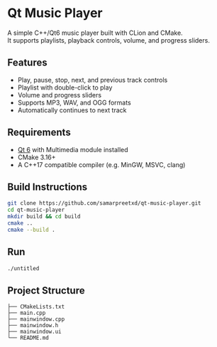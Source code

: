 # Qt Music Player

A simple C++/Qt6 music player built with CLion and CMake.  
It supports playlists, playback controls, volume, and progress sliders.

## Features
- Play, pause, stop, next, and previous track controls
- Playlist with double-click to play
- Volume and progress sliders
- Supports MP3, WAV, and OGG formats
- Automatically continues to next track

## Requirements
- [Qt 6](https://www.qt.io/download) with Multimedia module installed
- CMake 3.16+
- A C++17 compatible compiler (e.g. MinGW, MSVC, clang)

## Build Instructions
```bash
git clone https://github.com/samarpreetxd/qt-music-player.git
cd qt-music-player
mkdir build && cd build
cmake ..
cmake --build .
````

## Run

```bash
./untitled
```

## Project Structure

```
├── CMakeLists.txt
├── main.cpp
├── mainwindow.cpp
├── mainwindow.h
├── mainwindow.ui
└── README.md
```

